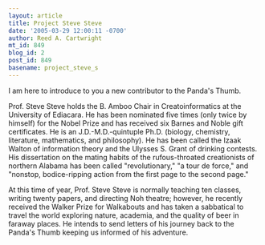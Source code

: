 ```yaml
---
layout: article
title: Project Steve Steve
date: '2005-03-29 12:00:11 -0700'
author: Reed A. Cartwright
mt_id: 849
blog_id: 2
post_id: 849
basename: project_steve_s
---
```

<img src="/PT/uploads/2005/stevesteve.jpg" alt="" style="float:left;" />I am here to introduce to you a new contributor to the Panda's Thumb.

Prof. Steve Steve holds the B. Amboo Chair in Creatoinformatics at the University of Ediacara.  He has been nominated five times (only twice by himself) for the Nobel Prize and has received six Barnes and Noble gift certificates.  He is an J.D.-M.D.-quintuple Ph.D. (biology, chemistry, literature, mathematics, and philosophy).  He has been called the Izaak Walton of information theory and the Ulysses S. Grant of drinking contests.  His dissertation on the mating habits of the rufous-throated creationists of northern Alabama has been called "revolutionary," "a tour de force," and "nonstop, bodice-ripping action from the first page to the second page."

At this time of year, Prof. Steve Steve is normally teaching ten classes, writing twenty papers, and directing Noh theatre; however, he recently received the Walker Prize for Walkabouts and has taken a sabbatical to travel the world exploring nature, academia, and the quality of beer in faraway places.  He intends to send letters of his journey back to the Panda's Thumb keeping us informed of his adventure.
